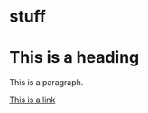 # stuff
<!DOCTYPE html>
<html>
<title>HTML Tutorial</title>
<body>

<h1>This is a heading</h1>
<p>This is a paragraph.</p>
<a href="https://www.w3schools.com">This is a link</a>


</body>
</html>
